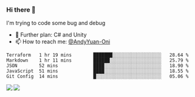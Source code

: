 ### Hi there 👋

I'm trying to code some bug and debug

- 🌱 Further plan: C# and Unity
- 📫 How to reach me: [@AndyYuan-Oni](https://github.com/AndyYuan-Oni)


<!--START_SECTION:waka-->
```text
Terraform   1 hr 19 mins        ███████░░░░░░░░░░░░░░░░░░   28.64 % 
Markdown    1 hr 11 mins        ██████░░░░░░░░░░░░░░░░░░░   25.79 % 
JSON        52 mins             ████░░░░░░░░░░░░░░░░░░░░░   18.90 % 
JavaScript  51 mins             ████░░░░░░░░░░░░░░░░░░░░░   18.55 % 
Git Config  14 mins             █░░░░░░░░░░░░░░░░░░░░░░░░   05.06 %
```
<!--END_SECTION:waka-->

  <!--**AndyYuan-Oni/AndyYuan-Oni** is a ✨ _special_ ✨ repository because its `README.md` (this file) appears on your GitHub profile.-->
<!--[![Top Langs](https://github-readme-stats.vercel.app/api/top-langs/?username=AndyYUan-Oni&layout=compact)](https://github.com/AndyYUan-Oni/github-readme-stats)-->
<a href="https://github.com/AndyYUan-Oni/github-readme-stats">
  <img align="left" src="https://github-readme-stats.vercel.app/api?username=AndyYUan-Oni&hide=stars" />
</a>
<a href="https://github.com/AndyYUan-Oni/github-readme-stats">
  <img align="left" src="https://github-readme-stats.vercel.app/api/top-langs/?username=AndyYUan-Oni&layout=compact" />
</a>

